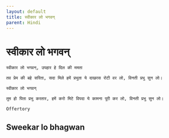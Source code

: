 ```yaml
---
layout: default
title: स्वीकार लो भगवन्
parent: Hindi
---
```

# स्वीकार लो भगवन्
```
स्वीकार लो भगवन्, उपहार हे दिल की ममता

तव प्रेम की बहे सरिता, सदा मिले हमें प्रभुता ये दाखरस रोटी वर लो, विनती प्रभु सुन लो।

स्वीकार लो भगवन्

तुम हो पिता प्रभु करतार, हमें करो मिटे विपदा ये कामना पूरी कर लो, विनती प्रभु सुन लो।
```
`Offertory`

## Sweekar lo bhagwan